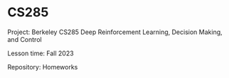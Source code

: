 # CS285

Project: Berkeley CS285 Deep Reinforcement Learning, Decision Making, and Control

Lesson time: Fall 2023

Repository: Homeworks

